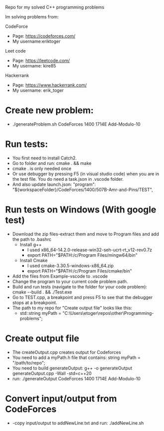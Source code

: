 Repo for my solved C++ programming problems

Im solving problems from:

CodeForce

- Page: https://codeforces.com/
- My username:eriktoger

Leet code

- Page: https://leetcode.com/
- My username: kire85

Hackerrank

- Page: https://www.hackerrank.com/
- My username: erik_toger

# Create new problem:

- ./generateProblem.sh CodeForces 1400 1714E Add-Modulo-10

# Run tests:

- You first need to install Catch2.
- Go to folder and run: cmake . && make
- cmake . is only needed once
- Or use debugger by pressing F5 (in visual studio code) when you are in the test file. You do need a task.json in .vscode folder.
- And also update launch.json: "program": "${workspaceFolder}/CodeForces/1400/507B-Amr-and-Pins/TEST",

# Run tests on Windows (With google test)

- Download the zip files-extract them and move to Program files and add the path to .bashrc
  - Install g++
    - I used x86_64-14.2.0-release-win32-seh-ucrt-rt_v12-rev0.7z
    - export PATH="$PATH:/c/Program Files/mingw64/bin"
  - Install Cmake
    - I used cmake-3.30.5-windows-x86_64.zip
    - export PATH="$PATH:/c/Program Files/cmake/bin"
- Add the files from Example-vscode to .vscode
- Change the program to your current code problem path.
- Build and run tests (navigate to the folder for your code problem): cmake --build . && ./Test.exe
- Go to TEST.cpp, a breakpoint and press F5 to see that the debugger stops at a breakpoint.
- The path to my repo for "Create output file" looks like this:
  - std::string myPath = "C:\\Users\\etoger\\repos\\other\\Programming-problems";

# Create output file

- The createOutput.cpp creates output for Codeforces
- You need to add a myPath.h file that contains: string myPath = "/path/to/repo";
- You need to build generateOutput: g++ -o generateOutput generateOutput.cpp -Wall -std=c++20
- run: ./generateOutput CodeForces 1400 1714E Add-Modulo-10

# Convert input/output from CodeForces

- -copy input/output to addNewLine.txt and run: ./addNewLine.sh
